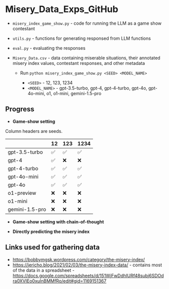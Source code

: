 # Misery_Data_Exps_GitHub
 
- `misery_index_game_show.py` - code for running the LLM as a game show contestant
- `utils.py` - functions for generating responsed from LLM functions
- `eval.py` - evaluating the responses
- `Misery_Data.csv` - data containing miserable situations, their annotated misery index values, contestant responses, and other metadata
  
  - Run `python misery_index_game_show.py <SEED> <MODEL_NAME>`
   
    - `<SEED>` - 12, 123, 1234
    - `<MODEL_NAME>` - gpt-3.5-turbo, gpt-4, gpt-4-turbo, gpt-4o, gpt-4o-mini, o1, o1-mini, gemini-1.5-pro

## Progress

- **Game-show setting**

Column headers are seeds.

|             | 12        | 123       | 1234      |
|-------------|-----------|-----------|-----------|
| gpt-3.5-turbo | ✅        | ✅        | ✅        |
| gpt-4       | ✅        | ❌        | ❌        |
| gpt-4-turbo | ✅        | ✅        | ✅        |
| gpt-4o-mini | ✅        | ✅        | ✅        |
| gpt-4o      | ✅        | ✅        | ✅        |
| o1-preview  | ❌        | ❌        | ❌        |
| o1-mini     | ❌        | ❌        | ❌        |
|gemini-1.5-pro| ❌        | ❌        | ❌        |

- **Game-show setting with chain-of-thought**
  
- **Directly predicting the misery index**

## Links used for gathering data 

- https://bobbymgsk.wordpress.com/category/the-misery-index/
- https://jericho.blog/2021/02/03/the-misery-index-data/ - contains most of the data in a spreadsheet - https://docs.google.com/spreadsheets/d/151WjFwDdhIURf48subj6SDOdra0XVIEo0xulnBMMfRo/edit#gid=1169151367
